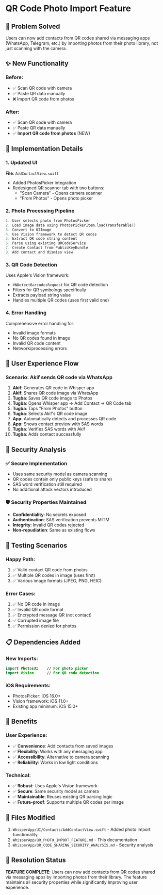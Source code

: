 # QR Code Photo Import Feature

## 🎯 Problem Solved
Users can now add contacts from QR codes shared via messaging apps (WhatsApp, Telegram, etc.) by importing photos from their photo library, not just scanning with the camera.

## ✨ New Functionality

### Before:
- ✅ Scan QR code with camera
- ✅ Paste QR data manually
- ❌ Import QR code from photos

### After:
- ✅ Scan QR code with camera
- ✅ Paste QR data manually  
- ✅ **Import QR code from photos** (NEW)

## 🔧 Implementation Details

### 1. Updated UI
**File**: `AddContactView.swift`

- Added PhotosPicker integration
- Redesigned QR scanner tab with two buttons:
  - "Scan Camera" - Opens camera scanner
  - "From Photos" - Opens photo picker

### 2. Photo Processing Pipeline
```swift
1. User selects photo from PhotosPicker
2. Load image data using PhotosPickerItem.loadTransferable()
3. Convert to UIImage
4. Use Vision framework to detect QR codes
5. Extract QR code string content
6. Parse using existing QRCodeService
7. Create Contact from PublicKeyBundle
8. Add contact and dismiss view
```

### 3. QR Code Detection
Uses Apple's Vision framework:
- `VNDetectBarcodesRequest` for QR code detection
- Filters for QR symbology specifically
- Extracts payload string value
- Handles multiple QR codes (uses first valid one)

### 4. Error Handling
Comprehensive error handling for:
- Invalid image formats
- No QR codes found in image
- Invalid QR code content
- Network/processing errors

## 📱 User Experience Flow

### Scenario: Akif sends QR code via WhatsApp

1. **Akif**: Generates QR code in Whisper app
2. **Akif**: Shares QR code image via WhatsApp
3. **Tugba**: Saves QR code image to Photos
4. **Tugba**: Opens Whisper app → Add Contact → QR Code tab
5. **Tugba**: Taps "From Photos" button
6. **Tugba**: Selects Akif's QR code image
7. **App**: Automatically detects and processes QR code
8. **App**: Shows contact preview with SAS words
9. **Tugba**: Verifies SAS words with Akif
10. **Tugba**: Adds contact successfully

## 🔐 Security Analysis

### ✅ Secure Implementation
- Uses same security model as camera scanning
- QR codes contain only public keys (safe to share)
- SAS word verification still required
- No additional attack vectors introduced

### 🛡️ Security Properties Maintained
- **Confidentiality**: No secrets exposed
- **Authentication**: SAS verification prevents MITM
- **Integrity**: Invalid QR codes rejected
- **Non-repudiation**: Same as existing flows

## 🧪 Testing Scenarios

### Happy Path:
1. ✅ Valid contact QR code from photos
2. ✅ Multiple QR codes in image (uses first)
3. ✅ Various image formats (JPEG, PNG, HEIC)

### Error Cases:
1. ✅ No QR code in image
2. ✅ Invalid QR code format
3. ✅ Encrypted message QR (not contact)
4. ✅ Corrupted image file
5. ✅ Permission denied for photos

## 📋 Dependencies Added

### New Imports:
```swift
import PhotosUI    // For photo picker
import Vision      // For QR code detection
```

### iOS Requirements:
- PhotosPicker: iOS 16.0+
- Vision framework: iOS 11.0+
- Existing app minimum: iOS 15.0+

## 🎉 Benefits

### User Experience:
- ✅ **Convenience**: Add contacts from saved images
- ✅ **Flexibility**: Works with any messaging app
- ✅ **Accessibility**: Alternative to camera scanning
- ✅ **Reliability**: Works in low light conditions

### Technical:
- ✅ **Robust**: Uses Apple's Vision framework
- ✅ **Secure**: Same security model as camera
- ✅ **Maintainable**: Reuses existing QR parsing logic
- ✅ **Future-proof**: Supports multiple QR codes per image

## 📝 Files Modified

1. `WhisperApp/UI/Contacts/AddContactView.swift` - Added photo import functionality
2. `WhisperApp/QR_PHOTO_IMPORT_FEATURE.md` - This documentation
3. `WhisperApp/QR_CODE_SHARING_SECURITY_ANALYSIS.md` - Security analysis

## 🎯 Resolution Status

**FEATURE COMPLETE**: Users can now add contacts from QR codes shared via messaging apps by importing photos from their library. The feature maintains all security properties while significantly improving user experience.